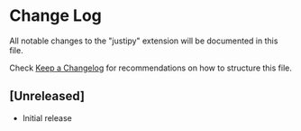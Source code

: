 # Change Log

All notable changes to the "justipy" extension will be documented in this file.

Check [Keep a Changelog](http://keepachangelog.com/) for recommendations on how to structure this file.

## [Unreleased]

- Initial release
